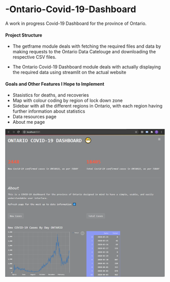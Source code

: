 # -Ontario-Covid-19-Dashboard
A work in progress Covid-19 Dashboard for the province of Ontario.

#### Project Structure
- The getframe module deals with fetching the required files and data by making requests to the Ontario Data Catelouge and downloading the respective CSV files.

- The Ontario Covid-19 Dashboard module deals with actually displaying the required data using streamlit on the actual website

#### Goals and Other Features I Hope to Implement
- Stasistics for deaths, and recoveries
- Map with colour coding by region of lock down zone
- Sidebar with all the different regions in Ontario, with each region having further information about statistics
- Data resources page
- About me page


![](/Images/Website%20UI.PNG)



